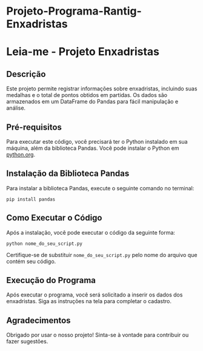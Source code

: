 # Projeto-Programa-Rantig-Enxadristas


<h1>Leia-me - Projeto Enxadristas</h1>

<h2>Descrição</h2>
<p>Este projeto permite registrar informações sobre enxadristas, incluindo suas medalhas e o total de pontos obtidos em partidas. Os dados são armazenados em um DataFrame do Pandas para fácil manipulação e análise.</p>

<h2>Pré-requisitos</h2>
<p>Para executar este código, você precisará ter o Python instalado em sua máquina, além da biblioteca Pandas. Você pode instalar o Python em <a href="https://www.python.org/downloads/">python.org</a>.</p>

<h2>Instalação da Biblioteca Pandas</h2>
<p>Para instalar a biblioteca Pandas, execute o seguinte comando no terminal:</p>
<pre><code>pip install pandas</code></pre>

<h2>Como Executar o Código</h2>
<p>Após a instalação, você pode executar o código da seguinte forma:</p>
<pre><code>python nome_do_seu_script.py</code></pre>
<p>Certifique-se de substituir <code>nome_do_seu_script.py</code> pelo nome do arquivo que contém seu código.</p>

<h2>Execução do Programa</h2>
<p>Após executar o programa, você será solicitado a inserir os dados dos enxadristas. Siga as instruções na tela para completar o cadastro.</p>

<h2>Agradecimentos</h2>
<p>Obrigado por usar o nosso projeto! Sinta-se à vontade para contribuir ou fazer sugestões.</p>

